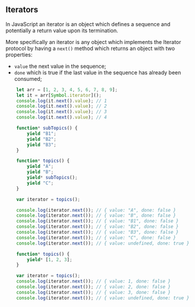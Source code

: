 ## Iterators

In JavaScript an iterator is an object which defines a sequence and potentially a return value upon its termination.

More specifically an iterator is any object which implements the Iterator protocol by having a `next()` method which returns an object with two properties:

- `value` the next value in the sequence;
- `done` which is true if the last value in the sequence has already been consumed;

```js
    let arr = [1, 2, 3, 4, 5, 6, 7, 8, 9];
    let it = arr[Symbol.iterator]();
    console.log(it.next().value); // 1
    console.log(it.next().value); // 2
    console.log(it.next().value); // 3
    console.log(it.next().value); // 4

    function* subTopics() {
        yield "B1";
        yield "B2";
        yield "B3";
    }

    function* topics() {
        yield "A";
        yield "B";
        yield* subTopics();
        yield "C";
    }

    var iterator = topics();

    console.log(iterator.next()); // { value: "A", done: false }
    console.log(iterator.next()); // { value: "B", done: false }
    console.log(iterator.next()); // { value: "B1", done: false }
    console.log(iterator.next()); // { value: "B2", done: false }
    console.log(iterator.next()); // { value: "B3", done: false }
    console.log(iterator.next()); // { value: "C", done: false }
    console.log(iterator.next()); // { value: undefined, done: true }

    function* topics() {
        yield* [1, 2, 3];
    }

    var iterator = topics();
    console.log(iterator.next()); // { value: 1, done: false }
    console.log(iterator.next()); // { value: 2, done: false }
    console.log(iterator.next()); // { value: 3, done: false }
    console.log(iterator.next()); // { value: undefined, done: true }
```
